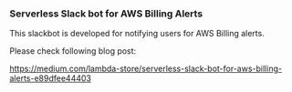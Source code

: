 ### Serverless Slack bot for AWS Billing Alerts

This slackbot is developed for notifying users for AWS Billing alerts.

Please check following blog post:

https://medium.com/lambda-store/serverless-slack-bot-for-aws-billing-alerts-e89dfee44403
